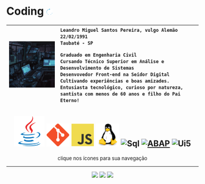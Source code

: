 # Coding  ![Alt Text](img/lazyload.gif)


| ![Alt Text](img/gif022.gif) | `Leandro Miguel Santos Pereira, vulgo Alemão`</br>`22/02/1991`</br>`Taubaté - SP`</p>`Graduado em Engenharia Civil`<br>`Cursando Técnico Superior em Análise e Desenvolvimento de Sistemas`</br>`Desenvovedor Front-end na Seidor Digital` <br> `Cultivando experiências e boas amizades.`<br>`Entusiasta tecnológico, curioso por natureza, santista com menos de 60 anos e filho do Pai Eterno!`<br> |
| :-------------------------- | :----------------------------------------------------------------------------------------------------------------------------------------------------------------------------------------------------------------------------------------------------------------------------------------------------------------------------------------------------------------------------------------------------- |
  <h2 align="center">
    <img height="80" src=https://raw.githubusercontent.com/devicons/devicon/7a4ca8aa871d6dca81691e018d31eed89cb70a76/icons/java/java-original.svg alt="Java"/>
    <img height="60" src=https://raw.githubusercontent.com/devicons/devicon/7a4ca8aa871d6dca81691e018d31eed89cb70a76/icons/git/git-original.svg alt="Git"/>
    <img height="60" src=https://raw.githubusercontent.com/devicons/devicon/7a4ca8aa871d6dca81691e018d31eed89cb70a76/icons/javascript/javascript-original.svg alt="JS"/>
    <img height="60" src=https://raw.githubusercontent.com/devicons/devicon/7a4ca8aa871d6dca81691e018d31eed89cb70a76/icons/linux/linux-original.svg alt="Linux"/>
    <img height="60" src=https://desenvolvimentoaberto.files.wordpress.com/2016/11/logoazuresql.png alt="Sql"/>
    <a target="_blank"href="https://github.com/leandro-miguel/ABAP" alt="My repository ABAP">
    <img height="60" src=https://logowiki.net/wp-content/uploads/imgp/abap-Logo-1-3323.jpg alt="ABAP"/></a>
    <img height="60" src=https://sap.github.io/ui5-tooling/images/UI5_logo_wide.png alt="Ui5"/></br></h2>
    <font size="-1"><p align="center">clique nos ícones para sua navegação

--------
<p align="center">
  <a target="_blank"href="mailto:miguel.apmbb@gmail.com" alt="Outlook">
  <img src="https://img.shields.io/badge/-email-0072c6?style=flat-square&labelColor=0072c6&logo=gmail&logoColor=white&link="miguel.apmbb@gmail.com" /></a> 

  <a target="_blank" href="https://www.linkedin.com/in/leandropereiraa/" alt="Linkedin">
  <img src="https://img.shields.io/badge/-linkedin-0e76a8?style=flat-square&logo=Linkedin&logoColor=white"/></a>

  <a target="_blank" href="https://www.instagram.com/leandro_miguel_pereira22/" alt="Instagram">
  <img src="https://img.shields.io/badge/-instagram-DF0174?style=flat-square&labelColor=DF0174&logo=instagram&logoColor=white"/></a>